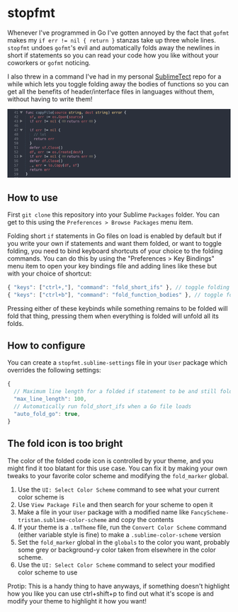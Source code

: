 # stopfmt

Whenever I've programmed in Go I've gotten annoyed by the fact that `gofmt` makes my `if err != nil { return }` stanzas take up three whole lines. `stopfmt` undoes `gofmt`'s evil and automatically folds away the newlines in short if statements so you can read your code how you like without your coworkers or `gofmt` noticing.

I also threw in a command I've had in my personal [SublimeTect](https://github.com/trishume/SublimeTect) repo for a while which lets you toggle folding away the bodies of functions so you can get all the benefits of header/interface files in languages without them, without having to write them!

![screenshot](screenshot.png)

## How to use

First `git clone` this repository into your Sublime `Packages` folder. You can get to this using the `Preferences > Browse Packages` menu item.

Folding short `if` statements in Go files on load is enabled by default but if you write your own if statements and want them folded, or want to toggle folding, you need to bind keyboard shortcuts of your choice to the folding commands. You can do this by using the "Preferences > Key Bindings" menu item to open your key bindings file and adding lines like these but with your choice of shortcut:

```js
{ "keys": ["ctrl+,"], "command": "fold_short_ifs" }, // toggle folding short if statements, meant for Go
{ "keys": ["ctrl+b"], "command": "fold_function_bodies" }, // toggle folding function bodies
```

Pressing either of these keybinds while something remains to be folded will fold that thing, pressing them when everything is folded will unfold all its folds.

## How to configure

You can create a `stopfmt.sublime-settings` file in your `User` package which overrides the following settings:

```js
{
  // Maximum line length for a folded if statement to be and still fold
  "max_line_length": 100,
  // Automatically run fold_short_ifs when a Go file loads
  "auto_fold_go": true,
}
```

## The fold icon is too bright

The color of the folded code icon is controlled by your theme, and you might find it too blatant for this use case. You can fix it by making your own tweaks to your favorite color scheme and modifying the `fold_marker` global.

1. Use the `UI: Select Color Scheme` command to see what your current color scheme is
1. Use `View Package File` and then search for your scheme to open it
1. Make a file in your `User` package with a modified name like `FancyScheme-tristan.sublime-color-scheme` and copy the contents
1. If your theme is a `.tmTheme` file, run the `Convert Color Scheme` command (either variable style is fine) to make a `.sublime-color-scheme` version
1. Set the `fold_marker` global in the `globals` to the color you want, probably some grey or background-y color taken from elsewhere in the color scheme.
1. Use the `UI: Select Color Scheme` command to select your modified color scheme to use

Protip: This is a handy thing to have anyways, if something doesn't highlight how you like you can use ctrl+shift+p to find out what it's scope is and modify your theme to highlight it how you want!
